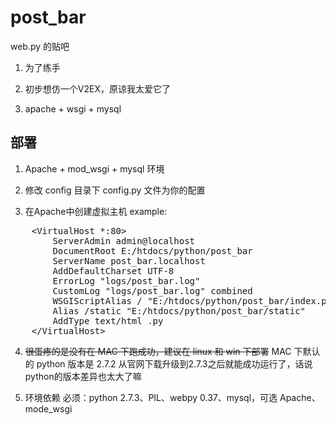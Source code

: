 post_bar
====================

web.py 的贴吧

1. 为了练手

2. 初步想仿一个V2EX，原谅我太爱它了

3. apache + wsgi + mysql

部署
---------------------

1. Apache + mod_wsgi + mysql 环境

2. 修改 config 目录下 config.py 文件为你的配置

3. 在Apache中创建虚拟主机 example:

<pre>
    &lt;VirtualHost *:80&gt;
		ServerAdmin admin@localhost
		DocumentRoot E:/htdocs/python/post_bar
		ServerName post_bar.localhost
		AddDefaultCharset UTF-8   
		ErrorLog "logs/post_bar.log"
	    CustomLog "logs/post_bar.log" combined
		WSGIScriptAlias / "E:/htdocs/python/post_bar/index.py"
		Alias /static "E:/htdocs/python/post_bar/static"
		AddType text/html .py
	&lt;/VirtualHost&gt;
</pre>

4. ~~很蛋疼的是没有在 MAC 下跑成功，建议在 linux 和 win 下部署~~ MAC 下默认的 python 版本是 2.7.2 从官网下载升级到2.7.3之后就能成功运行了，话说python的版本差异也太大了嘛

5. 环境依赖 必须：python 2.7.3、PIL、webpy 0.37、mysql，可选 Apache、mode_wsgi

